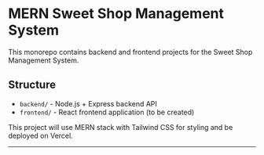 # MERN Sweet Shop Management System

This monorepo contains backend and frontend projects for the Sweet Shop Management System.

## Structure

- `backend/` - Node.js + Express backend API
- `frontend/` - React frontend application (to be created)

This project will use MERN stack with Tailwind CSS for styling and be deployed on Vercel.

---